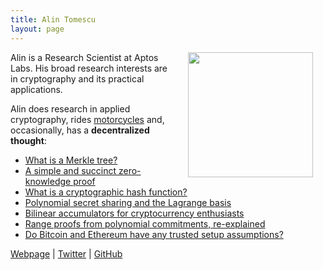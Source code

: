 ```yaml
---
title: Alin Tomescu
layout: page
---
```


<img align="right" height="200" src="../img/alin.png" hspace="20"> 

Alin is a Research Scientist at Aptos Labs. His broad research interests are in cryptography and its practical applications. 

Alin does research in applied cryptography, rides [motorcycles](https://alinush.github.io/about.html#the-motorcycle) and, occasionally, has a **decentralized thought**:

 - [What is a Merkle tree?](/2020-12-22-what-is-a-merkle-tree/)
 - [A simple and succinct zero-knowledge proof](/2020-12-08-a-simple-and-succinct-zero-knowledge-proof/)
 - [What is a cryptographic hash function?](/2020-08-28-what-is-a-cryptographic-hash-function/)
 - [Polynomial secret sharing and the Lagrange basis](/2020-07-17-polynomial-secret-sharing-and-the-lagrange-basis/)
 - [Bilinear accumulators for cryptocurrency enthusiasts](/2020-04-02-bilinear-accumulators-for-cryptocurrency/)
 - [Range proofs from polynomial commitments, re-explained](/2020-03-03-range-proofs-from-polynomial-commitments-reexplained/)
 - [Do Bitcoin and Ethereum have any trusted setup assumptions?](/2019-07-18-do-bitcoin-and-ethereum-have-any-trusted-setup-assumptions/)

[Webpage](https://alinush.github.io) \| [Twitter](https://twitter.com/alinush407) \| [GitHub](https://github.com/alinush)
